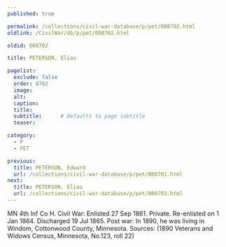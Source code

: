 ```yaml
---
published: true

permalink: /collections/civil-war-database/p/pet/008702.html
oldlink: /CivilWar/db/p/pet/008702.html

oldid: 008702

title: PETERSON, Elias

pagelist:
  exclude: false
  order: 8702
  image: 
  alt:
  caption:
  title:
  subtitle:      # Defaults to page subtitle
  teaser:

category: 
  - P 
  - PET

previous:
  title: PETERSON, Edward
  url: /collections/civil-war-database/p/pet/008701.html  
next:
  title: PETERSON, Elias
  url: /collections/civil-war-database/p/pet/008703.html   
---
```

MN 4th Inf Co H. Civil War: Enlisted 27 Sep 1861. Private. Re-enlisted on 1 Jan 1864. Discharged 19 Jul 1865. Post war: In 1890, he was living in Windom, Cottonwood County, Minnesota. Sources: (1890 Veterans and Widows Census, Minnesota, No.123, roll 22)
